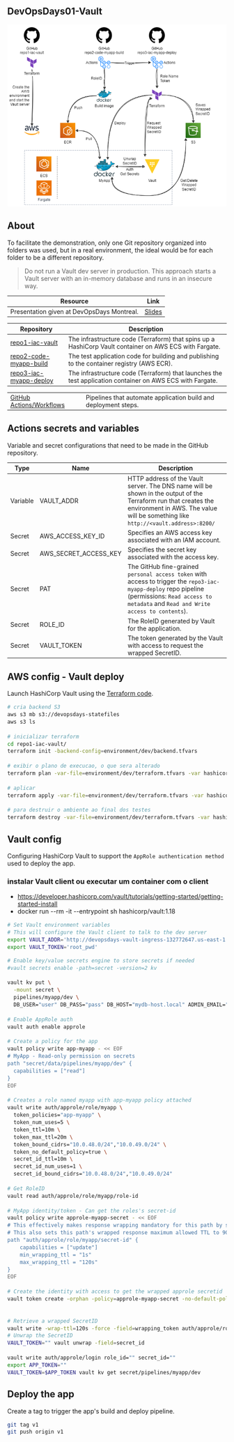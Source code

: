 ## DevOpsDays01-Vault

![Image that demonstrates the idea of the solution’s architecture](./env.drawio.png)

## About

To facilitate the demonstration, only one Git repository organized into folders was used, but in a real environment, the ideal would be for each folder to be a different repository.

> Do not run a Vault dev server in production. This approach starts a Vault server with an in-memory database and runs in an insecure way.

| Resource | Link |
| --- | --- |
| Presentation given at DevOpsDays Montreal. | [Slides]() |

| Repository | Description |
| --- | --- |
| [repo1-iac-vault](/repo1-iac-vault/) | The infrastructure code (Terraform) that spins up a HashiCorp Vault container on AWS ECS with Fargate. |
| [repo2-code-myapp-build](/repo2-code-myapp-build/) | The test application code for building and publishing to the container registry (AWS ECR). |
| [repo3-iac-myapp-deploy](/repo3-iac-myapp-deploy/) | The infrastructure code (Terraform) that launches the test application container on AWS ECS with Fargate. |

|  |  |
| --- | --- |
| [GitHub Actions/Workflows](/.github/workflows) | Pipelines that automate application build and deployment steps. |

## Actions secrets and variables

Variable and secret configurations that need to be made in the GitHub repository.

| Type | Name | Description |
| --- | --- | --- |
| Variable | VAULT_ADDR | HTTP address of the Vault server. The DNS name will be shown in the output of the Terraform run that creates the environment in AWS. The value will be something like `http://<vault.address>:8200/` |
| Secret | AWS_ACCESS_KEY_ID | Specifies an AWS access key associated with an IAM account. |
| Secret | AWS_SECRET_ACCESS_KEY | Specifies the secret key associated with the access key. |
| Secret | PAT | The GitHub fine-grained `personal access token` with access to trigger the `repo3-iac-myapp-deploy` repo pipeline (permissions: `Read access to metadata` and `Read and Write access to contents`). |
| Secret | ROLE_ID | The RoleID generated by Vault for the application. |
| Secret | VAULT_TOKEN | The token generated by the Vault with access to request the wrapped SecretID. |

## AWS config - Vault deploy

Launch HashiCorp Vault using the [Terraform code](/repo1-iac-vault/).

```sh
# cria backend S3
aws s3 mb s3://devopsdays-statefiles
aws s3 ls

# inicializar terraform
cd repo1-iac-vault/
terraform init -backend-config=environment/dev/backend.tfvars

# exibir o plano de execucao, o que sera alterado
terraform plan -var-file=environment/dev/terraform.tfvars -var hashicorp_dev_root_token=root_pwd

# aplicar
terraform apply -var-file=environment/dev/terraform.tfvars -var hashicorp_dev_root_token=root_pwd

# para destruir o ambiente ao final dos testes
terraform destroy -var-file=environment/dev/terraform.tfvars -var hashicorp_dev_root_token=root_pwd
```

## Vault config

Configuring HashiCorp Vault to support the `AppRole authentication method` used to deploy the app.

### instalar Vault client ou executar um container com o client
- https://developer.hashicorp.com/vault/tutorials/getting-started/getting-started-install
- docker run --rm -it --entrypoint sh hashicorp/vault:1.18

```sh
# Set Vault environment variables
# This will configure the Vault client to talk to the dev server
export VAULT_ADDR='http://devopsdays-vault-ingress-132772647.us-east-1.elb.amazonaws.com:8200'
export VAULT_TOKEN='root_pwd'
```

```sh
# Enable key/value secrets engine to store secrets if needed
#vault secrets enable -path=secret -version=2 kv

vault kv put \
  -mount secret \
  pipelines/myapp/dev \
  DB_USER="user" DB_PASS="pass" DB_HOST="mydb-host.local" ADMIN_EMAIL="admin@devopsdays"

# Enable AppRole auth
vault auth enable approle

# Create a policy for the app
vault policy write app-myapp - << EOF
# MyApp - Read-only permission on secrets
path "secret/data/pipelines/myapp/dev" {
  capabilities = ["read"]
}
EOF

# Creates a role named myapp with app-myapp policy attached
vault write auth/approle/role/myapp \
  token_policies="app-myapp" \
  token_num_uses=5 \
  token_ttl=10m \
  token_max_ttl=20m \
  token_bound_cidrs="10.0.48.0/24","10.0.49.0/24" \
  token_no_default_policy=true \
  secret_id_ttl=10m \
  secret_id_num_uses=1 \
  secret_id_bound_cidrs="10.0.48.0/24","10.0.49.0/24"

# Get RoleID
vault read auth/approle/role/myapp/role-id

# MyApp identity/token - Can get the roles's secret-id
vault policy write approle-myapp-secret - << EOF
# This effectively makes response wrapping mandatory for this path by setting min_wrapping_ttl to 1 second.
# This also sets this path's wrapped response maximum allowed TTL to 90 seconds.
path "auth/approle/role/myapp/secret-id" {
    capabilities = ["update"]
    min_wrapping_ttl = "1s"
    max_wrapping_ttl = "120s"
}
EOF

# Create the identity with access to get the wrapped approle secretid
vault token create -orphan -policy=approle-myapp-secret -no-default-policy -ttl=87600h -display-name=MyAppIdentity


# Retrieve a wrapped SecretID
vault write -wrap-ttl=120s -force -field=wrapping_token auth/approle/role/myapp/secret-id
# Unwrap the SecretID
VAULT_TOKEN="" vault unwrap -field=secret_id

vault write auth/approle/login role_id="" secret_id=""
export APP_TOKEN=""
VAULT_TOKEN=$APP_TOKEN vault kv get secret/pipelines/myapp/dev
```

## Deploy the app

Create a tag to trigger the app's build and deploy pipeline.

```sh
git tag v1
git push origin v1
```
